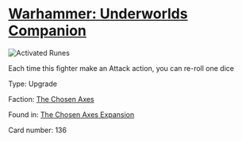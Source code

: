 # [Warhammer: Underworlds Companion](https://guidokessels.github.io/wh-underworlds)

  

![Activated Runes](https://warhammerunderworlds.com/wp-content/uploads/sites/6/2018/02/136_ENG.png)

Each time this fighter make an Attack action, you can re-roll one dice

Type: Upgrade

Faction: [The Chosen Axes](https://guidokessels.github.io/wh-underworlds/factions/the-chosen-axes)

Found in: [The Chosen Axes Expansion](https://guidokessels.github.io/wh-underworlds/locations/the-chosen-axes-expansion)

Card number: 136
